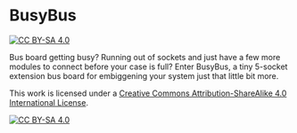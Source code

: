 # BusyBus
[![CC BY-SA 4.0][cc-by-sa-shield]][cc-by-sa]

Bus board getting busy? Running out of sockets and just have a few more modules to connect before your case is full? Enter BusyBus, a tiny 5-socket extension bus board for embiggening your system just that little bit more.

This work is licensed under a
[Creative Commons Attribution-ShareAlike 4.0 International License][cc-by-sa].

[![CC BY-SA 4.0][cc-by-sa-image]][cc-by-sa]

[cc-by-sa]: http://creativecommons.org/licenses/by-sa/4.0/
[cc-by-sa-image]: https://licensebuttons.net/l/by-sa/4.0/88x31.png
[cc-by-sa-shield]: https://img.shields.io/badge/License-CC%20BY--SA%204.0-lightgrey.svg
